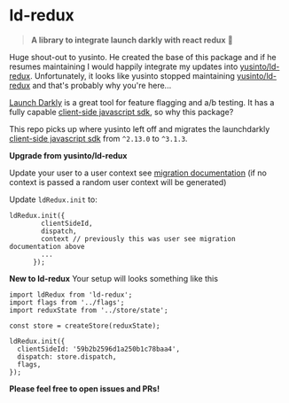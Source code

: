 # ld-redux

> **A library to integrate launch darkly with react redux** :clap:

Huge shout-out to yusinto. He created the base of this package and if he resumes maintaining I would happily integrate my updates into [yusinto/ld-redux](https://github.com/yusinto/ld-redux). Unfortunately, it looks like yusinto stopped maintaining [yusinto/ld-redux](https://github.com/yusinto/ld-redux) and that's probably why you're here...

[Launch Darkly](https://launchdarkly.com/faq.html) is a great tool for feature flagging and a/b testing. It has a fully capable [client-side javascript sdk](https://github.com/launchdarkly/js-client), so why this package?

 This repo picks up where yusinto left off and migrates the launchdarkly [client-side javascript sdk](https://github.com/launchdarkly/js-client) from `^2.13.0` to `^3.1.3`.

**Upgrade from yusinto/ld-redux**

Update your user to a user context see [migration documentation](https://docs.launchdarkly.com/sdk/client-side/javascript/migration-2-to-3#understanding-differences-between-users-and-contexts) (if no context is passed a random user context will be generated)

Update `ldRedux.init` to:

```
ldRedux.init({
        clientSideId,
        dispatch,
        context // previously this was user see migration documentation above
        ...
      });
```

**New to ld-redux**
Your setup will looks something like this

```
import ldRedux from 'ld-redux';
import flags from '../flags';
import reduxState from '../store/state';

const store = createStore(reduxState);

ldRedux.init({
  clientSideId: '59b2b2596d1a250b1c78baa4',
  dispatch: store.dispatch,
  flags,
});
```

**Please feel free to open issues and PRs!**

